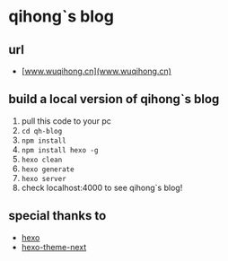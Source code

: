# qihong`s blog

## url
- [www.wuqihong.cn](www.wuqihong.cn)

## build a local version of qihong`s blog
1. pull this code to your pc
2. ```cd qh-blog```
3. ```npm install```
4. ```npm install hexo -g```
5. ```hexo clean```
6. ```hexo generate```
7. ```hexo server```
8. check localhost:4000 to see qihong`s blog!

## special thanks to
- [hexo](https://hexo.io/)
- [hexo-theme-next](https://github.com/iissnan/hexo-theme-next)

